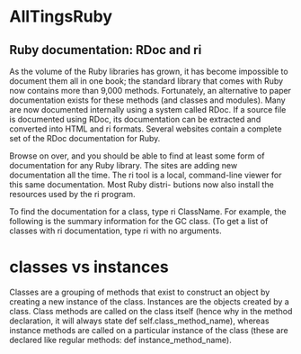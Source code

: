 # AllTingsRuby
## Ruby documentation: RDoc and ri
As the volume of the Ruby libraries has grown, it has become impossible to document them
all in one book; the standard library that comes with Ruby now contains more than 9,000
methods. Fortunately, an alternative to paper documentation exists for these methods (and
classes and modules). Many are now documented internally using a system called RDoc.
If a source file is documented using RDoc, its documentation can be extracted and converted
into HTML and ri formats.
Several websites contain a complete set of the RDoc documentation for Ruby.

Browse on
over, and you should be able to find at least some form of documentation for any Ruby
library. The sites are adding new documentation all the time.
The ri tool is a local, command-line viewer for this same documentation. Most Ruby distri-
butions now also install the resources used by the ri program.


To find the documentation for a class, type ri ClassName. For example, the following is the
summary information for the GC class. (To get a list of classes with ri documentation, type
ri with no arguments.

# classes vs instances
Classes are a grouping of methods that exist to construct an object by creating a new instance of the class. Instances are the objects created by a class. Class methods are called on the class itself (hence why in the method declaration, it will always state def self.class_method_name), whereas instance methods are called on a particular instance of the class (these are declared like regular methods: def instance_method_name).